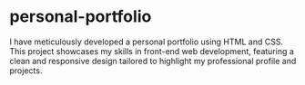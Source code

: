 # personal-portfolio
I have meticulously developed a personal portfolio using HTML and CSS. This project showcases my skills in front-end web development, featuring a clean and responsive design tailored to highlight my professional profile and projects.
